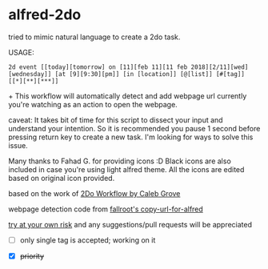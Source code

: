 # alfred-2do

tried to mimic natural language to create a 2do task.

USAGE:

```
2d event [[today][tomorrow] on [11][feb 11][11 feb 2018][2/11][wed][wednesday]] [at [9][9:30][pm]] [in [location]] [@[list]] [#[tag]] [[*][**][***]]
```

\+ This workflow will automatically detect and add webpage url currently you're watching as an action to open the webpage.

caveat: It takes bit of time for this script to dissect your input and understand your intention. So it is recommended you pause 1 second before pressing return key to create a new task. I'm looking for ways to solve this issue.

Many thanks to Fahad G. for providing icons :D Black icons are also included in case you're using light alfred theme. All the icons are edited based on original icon provided.

based on the work of [2Do Workflow by Caleb Grove](https://www.alfredforum.com/topic/3811-2do-workflow/?do=findComment&comment=22721)

webpage detection code from [fallroot's copy-url-for-alfred](https://github.com/fallroot/copy-url-for-alfred)

[try at your own risk](https://github.com/Canorus/alfred-2do/raw/master/workflow/alfred-2do_1.0.alfredworkflow) and any suggestions/pull requests will be appreciated

- [ ] only single tag is accepted; working on it
- [x] ~~priority~~


